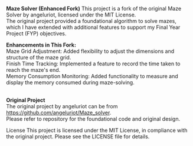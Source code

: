 **Maze Solver (Enhanced Fork)**
This project is a fork of the original Maze Solver by angeluriot, licensed under the MIT License. 
<br />The original project provided a foundational algorithm to solve mazes, which I have extended with additional features to support my Final Year Project (FYP) objectives.

**Enhancements in This Fork:**
<br />Maze Grid Adjustment: Added flexibility to adjust the dimensions and structure of the maze grid.
<br />Finish Time Tracking: Implemented a feature to record the time taken to reach the maze's end.
<br />Memory Consumption Monitoring: Added functionality to measure and display the memory consumed during maze-solving.
<br /><br />

**Original Project**
<br />The original project by angeluriot can be from https://github.com/angeluriot/Maze_solver. 
<br />Please refer to repository for the foundational code and original design.

License
This project is licensed under the MIT License, in compliance with the original project. Please see the LICENSE file for details.
